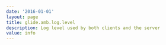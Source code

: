 ```yaml
---
date: '2016-01-01'
layout: page
title: glide.amb.log.level
description: Log level used by both clients and the server 
value: info 
---
```

